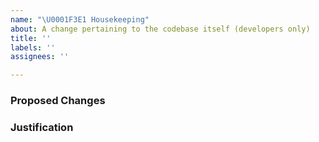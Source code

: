 ```yaml
---
name: "\U0001F3E1 Housekeeping"
about: A change pertaining to the codebase itself (developers only)
title: ''
labels: ''
assignees: ''

---
```


<!--
    NOTE: This template is for use by maintainers only. Please do not submit
    an issue using this template unless you have been specifically asked to
    do so.
-->
### Proposed Changes


<!-- Provide justification for the proposed change(s). -->
### Justification
